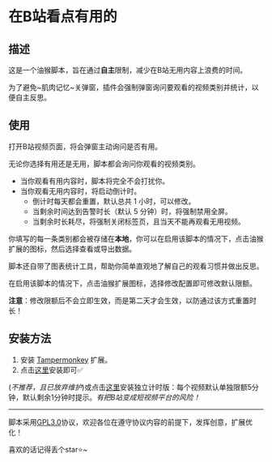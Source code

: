 # 在B站看点有用的

## 描述

这是一个油猴脚本，旨在通过**自主**限制，减少在B站无用内容上浪费的时间。

为了避免~肌肉记忆~关弹窗，插件会强制弹窗询问要观看的视频类别并统计，以便自主反思。

## 使用

打开B站视频页面，将会弹窗主动询问是否有用。

无论你选择有用还是无用，脚本都会询问你观看的视频类别。

- 当你观看有用内容时，脚本将完全不会打扰你。
- 当你观看无用内容时，将启动倒计时。
  - 倒计时每天都会重置，默认总共 1 小时，可以修改。
  - 当剩余时间达到告警时长（默认 5 分钟）时，将强制禁用全屏。
  - 当剩余时长耗尽，将强制关闭标签页，且当天不能再观看无用视频。

你填写的每一条类别都会被存储在**本地**，你可以在启用该脚本的情况下，点击油猴扩展的图标，然后选择查看或导出数据。

脚本还自带了图表统计工具，帮助你简单直观地了解自己的观看习惯并做出反思。

在启用该脚本的情况下，点击油猴扩展图标，选择修改配置即可修改默认限额。

**注意**：修改限额后不会立即生效，而是第二天才会生效，以防通过该方式重置时长！

## 安装方法

1. 安装 [Tampermonkey](https://www.tampermonkey.net/) 扩展。
2. 点击[这里](https://github.com/ABitGinger/BiLimit/raw/dev/%E5%9C%A8B%E7%AB%99%E7%9C%8B%E7%82%B9%E6%9C%89%E7%94%A8%E7%9A%84.user.js)安装即可✅

(*不推荐，且已放弃维护*)或点击[这里](https://github.com/ABitGinger/BiLimit/raw/main/%E5%9C%A8B%E7%AB%99%E7%9C%8B%E7%82%B9%E6%9C%89%E7%94%A8%E7%9A%84(%E7%8B%AC%E7%AB%8B%E8%AE%A1%E6%97%B6)-0.1.user.js)安装独立计时版：每个视频默认单独限额5分钟，默认剩余1分钟时提示。*有把B站变成短视频平台的风险！*

---

脚本采用[GPL3.0](https://www.gnu.org/licenses/gpl-3.0.zh-cn.html#license-text)协议，欢迎各位在遵守协议内容的前提下，发挥创意，扩展优化！

喜欢的话记得丢个star⭐~
